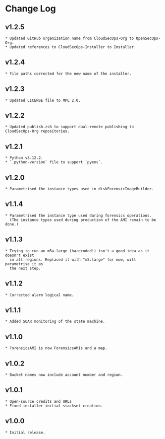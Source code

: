 # Change Log

## v1.2.5
    * Updated GitHub organization name from CloudSecOps-Org to OpenSecOps-Org.
    * Updated references to CloudSecOps-Installer to Installer.

## v1.2.4
    * File paths corrected for the new name of the installer.

## v1.2.3
    * Updated LICENSE file to MPL 2.0.

## v1.2.2
    * Updated publish.zsh to support dual-remote publishing to CloudSecOps-Org repositories.

## v1.2.1
    * Python v3.12.2.
    * `.python-version` file to support `pyenv`.

## v1.2.0
    * Parametrised the instance types used in diskForensicImageBuilder.

## v1.1.4
    * Parametrised the instance type used during forensics operations.
      (The instance types used during production of the AMI remain to be done.)

## v1.1.3
    * Trying to run an m5a.large (hardcoded!) isn't a good idea as it doesn't exist
      in all regions. Replaced it with "m5.large" for now, will parametrise it as
      the next step.

## v1.1.2
    * Corrected alarm logical name.

## v1.1.1
    * Added SOAR monitoring of the state machine.

## v1.1.0
    * ForensicsAMI is now ForensicsAMIs and a map.

## v1.0.2
    * Bucket names now include account number and region.

## v1.0.1
    * Open-source credits and URLs
    * Fixed installer initial stackset creation.

## v1.0.0
    * Initial release.
